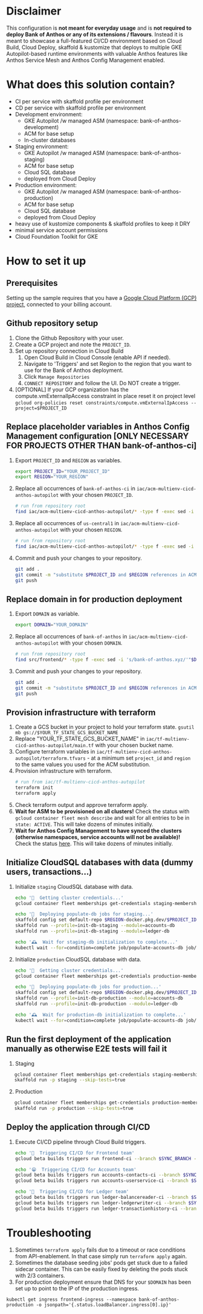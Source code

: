 # Disclaimer
This configuration is **not meant for everyday usage** and is **not required to deploy Bank of Anthos or any of its extensions / flavours**. Instead it is meant to showcase a full-featured CI/CD environment based on Cloud Build, Cloud Deploy, skaffold & kustomize that deploys to multiple GKE Autopilot-based runtime environments with valuable Anthos features like Anthos Service Mesh and Anthos Config Management enabled.

# What does this solution contain?
- CI per service with skaffold profile per environment
- CD per service with skaffold profile per environment
- Development environment:
    - GKE Autopilot /w managed ASM (namespace: bank-of-anthos-development)
    - ACM for base setup
    - In-cluster databases
- Staging environment:
    - GKE Autopilot /w managed ASM (namespace: bank-of-anthos-staging)
    - ACM for base setup
    - Cloud SQL database
    - deployed from Cloud Deploy
- Production environment:
    - GKE Autopilot /w managed ASM (namespace: bank-of-anthos-production)
    - ACM for base setup
    - Cloud SQL database
    - deployed from Cloud Deploy
- heavy use of kustomize components & skaffold profiles to keep it DRY
- minimal service account permissions
- Cloud Foundation Toolkit for GKE

# How to set it up


## Prerequisites

Setting up the sample requires that you have a [Google Cloud Platform (GCP) project](https://cloud.google.com/resource-manager/docs/creating-managing-projects#console), connected to your billing account.

## Github repository setup
1. Clone the Github Repository with your user.
1. Create a GCP project and note the `PROJECT_ID`.
1. Set up repository connection in Cloud Build
    1. Open Cloud Build in Cloud Console (enable API if needed).
    1. Navigate to 'Triggers' and set Region to the region that you want to use for the Bank of Anthos deployment.
    1. Click `Manage Repositories`
    1. `CONNECT REPOSITORY` and follow the UI. Do NOT create a trigger.
1. [OPTIONAL] If your GCP organization has the compute.vmExternalIpAccess constraint in place reset it on project level `gcloud org-policies reset constraints/compute.vmExternalIpAccess --project=$PROJECT_ID` 

## Replace placeholder variables in Anthos Config Management configuration [ONLY NECESSARY FOR PROJECTS OTHER THAN bank-of-anthos-ci]
1. Export `PROJECT_ID` and `REGION` as variables.
   ```bash
   export PROJECT_ID="YOUR_PROJECT_ID"
   export REGION="YOUR_REGION"
   ```
1. Replace all occurrences of `bank-of-anthos-ci` in `iac/acm-multienv-cicd-anthos-autopilot` with your chosen `PROJECT_ID`.
   ```bash
   # run from repository root
   find iac/acm-multienv-cicd-anthos-autopilot/* -type f -exec sed -i 's/bank-of-anthos-ci/'"$PROJECT_ID"'/g' {} +
   ```
1. Replace all occurrences of `us-central1` in `iac/acm-multienv-cicd-anthos-autopilot` with your chosen `REGION`.
   ```bash
   # run from repository root
   find iac/acm-multienv-cicd-anthos-autopilot/* -type f -exec sed -i 's/us-central1/'"$REGION"'/g' {} +
   ```
1. Commit and push your changes to your repository.
   ```bash
   git add .
   git commit -m "substitute $PROJECT_ID and $REGION references in ACM config"
   git push
   ```

## Replace domain in for production deployment
1. Export `DOMAIN` as variable.
   ```bash
   export DOMAIN="YOUR_DOMAIN"
   ```
1. Replace all occurrences of `bank-of-anthos` in `iac/acm-multienv-cicd-anthos-autopilot` with your chosen `DOMAIN`.
   ```bash
   # run from repository root
   find src/frontend/* -type f -exec sed -i 's/bank-of-anthos.xyz/'"$DOMAIN"'/g' {} +
   ```
1. Commit and push your changes to your repository.
   ```bash
   git add .
   git commit -m "substitute $PROJECT_ID and $REGION references in ACM config"
   git push
   ```

## Provision infrastructure with terraform
1. Create a GCS bucket in your project to hold your terraform state. `gsutil mb gs://$YOUR_TF_STATE_GCS_BUCKET_NAME`
1. Replace "YOUR_TF_STATE_GCS_BUCKET_NAME" in `iac/tf-multienv-cicd-anthos-autopilot/main.tf` with your chosen bucket name.
1. Configure terraform variables in `iac/tf-multienv-cicd-anthos-autopilot/terraform.tfvars` - at a minimum set `project_id` and `region` to the same values you used for the ACM substitution.
1. Provision infrastructure with terraform.
   ```bash
   # run from iac/tf-multienv-cicd-anthos-autopilot
   terraform init
   terraform apply
   ```
1. Check terraform output and approve terraform apply.
1. **Wait for ASM to be provisioned on all clusters!** Check the status with `gcloud container fleet mesh describe` and wait for all entries to be in `state: ACTIVE`. This will take dozens of minutes initially.
1. **Wait for Anthos Config Management to have synced the clusters (otherwise namespaces, service accounts will not be available)!** Check the status [here](https://console.cloud.google.com/anthos/config_management/dashboard). This will take dozens of minutes initially.

## Initialize CloudSQL databases with data (dummy users, transactions...)
1. Initialize `staging` CloudSQL database with data.
   ```bash
   echo '🔑  Getting cluster credentials...'
   gcloud container fleet memberships get-credentials staging-membership
   
   echo '🙌  Deploying populate-db jobs for staging...'
   skaffold config set default-repo $REGION-docker.pkg.dev/$PROJECT_ID/bank-of-anthos
   skaffold run --profile=init-db-staging --module=accounts-db
   skaffold run --profile=init-db-staging --module=ledger-db
   
   echo '🕰  Wait for staging-db initialization to complete...'
   kubectl wait --for=condition=complete job/populate-accounts-db job/populate-ledger-db -n bank-of-anthos-staging --timeout=300s
   ```
1. Initialize `production` CloudSQL database with data.
   ```bash
   echo '🔑  Getting cluster credentials...'
   gcloud container fleet memberships get-credentials production-membership
   
   echo '🙌  Deploying populate-db jobs for production...'
   skaffold config set default-repo $REGION-docker.pkg.dev/$PROJECT_ID/bank-of-anthos
   skaffold run --profile=init-db-production --module=accounts-db
   skaffold run --profile=init-db-production --module=ledger-db

   echo '🕰  Wait for production-db initialization to complete...'
   kubectl wait --for=condition=complete job/populate-accounts-db job/populate-ledger-db -n bank-of-anthos-production --timeout=300s
   ```

## Run the first deployment of the application manually as otherwise E2E tests will fail it
1. Staging
```bash
   gcloud container fleet memberships get-credentials staging-membership
   skaffold run -p staging --skip-tests=true
```
2. Production
```bash
   gcloud container fleet memberships get-credentials production-membership
   skaffold run -p production --skip-tests=true
```

## Deploy the application through CI/CD
1. Execute CI/CD pipeline through Cloud Build triggers.
   ```bash
   echo '🌈  Triggering CI/CD for Frontend team'
   gcloud beta builds triggers run frontend-ci --branch $SYNC_BRANCH --region $REGION

   echo '😁  Triggering CI/CD for Accounts team'
   gcloud beta builds triggers run accounts-contacts-ci --branch $SYNC_BRANCH --region $REGION
   gcloud beta builds triggers run accounts-userservice-ci --branch $SYNC_BRANCH --region $REGION

   echo '📒  Triggering CI/CD for Ledger team'
   gcloud beta builds triggers run ledger-balancereader-ci --branch $SYNC_BRANCH --region $REGION
   gcloud beta builds triggers run ledger-ledgerwriter-ci --branch $SYNC_BRANCH --region $REGION
   gcloud beta builds triggers run ledger-transactionhistory-ci --branch $SYNC_BRANCH --region $REGION
   ```

# Troubleshooting
1. Sometimes `terraform apply` fails due to a timeout or race conditions from API-enablement. In that case simply run `terraform apply` again.
2. Sometimes the database seeding jobs' pods get stuck due to a failed sidecar container. This can be easily fixed by deleting the pods stuck with 2/3 containers.
3. For production deployment ensure that DNS for your `$DOMAIN` has been set up to point to the IP of the production ingress. 
```
kubectl get ingress frontend-ingress --namespace bank-of-anthos-production -o jsonpath='{.status.loadBalancer.ingress[0].ip}'
```
